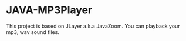 # JAVA-MP3Player
This project is based on JLayer a.k.a JavaZoom. You can playback your mp3, wav sound files.

